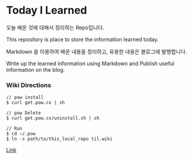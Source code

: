 # Today I Learned 

오늘 배운 것에 대해서 정리하는 Repo입니다. 

This repository is place to store the information learned today.

Markdown 을 이용하여 배운 내용을 정리하고, 유용한 내용은 블로그에 발행합니다.

Write up the learned information using Markdown and Publish useful information on the blog.

### Wiki Directions

```
// pow install
$ curl get.pow.cx | sh

// pow Delete
$ curl get.pow.cx/uninstall.sh | sh

// Run
$ cd ~/.pow
$ ln -s path/to/this_local_repo til.wiki
```

[Link](http://til.wiki.dev)
